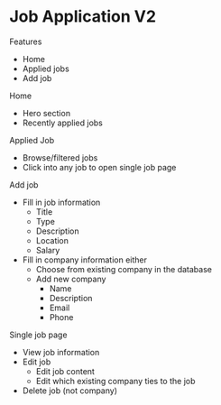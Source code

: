 # Job Application V2


Features  
- Home
- Applied jobs
- Add job


Home
- Hero section
- Recently applied jobs


Applied Job
- Browse/filtered jobs
- Click into any job to open single job page


Add job
- Fill in job information
  - Title
  - Type
  - Description
  - Location
  - Salary
- Fill in company information either
  - Choose from existing company in the database
  - Add new company
    - Name
    - Description
    - Email
    - Phone


Single job page
- View job information
- Edit job
  - Edit job content
  - Edit which existing company ties to the job
- Delete job (not company)


